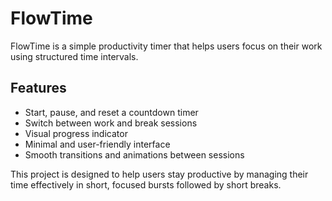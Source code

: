 # FlowTime

FlowTime is a simple productivity timer that helps users focus on their work using structured time intervals.

## Features

- Start, pause, and reset a countdown timer
- Switch between work and break sessions
- Visual progress indicator
- Minimal and user-friendly interface
- Smooth transitions and animations between sessions

This project is designed to help users stay productive by managing their time effectively in short, focused bursts followed by short breaks.

